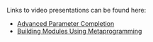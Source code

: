 Links to video presentations can be found here:
* [Advanced Parameter Completion](https://www.youtube.com/watch?v=_GgpwjsFQXc)
* [Building Modules Using Metaprogramming](https://www.youtube.com/watch?v=BbVO3z7AjnQ&t=363s)